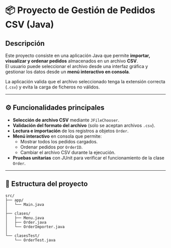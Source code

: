 # 📦 Proyecto de Gestión de Pedidos CSV (Java)

## Descripción
Este proyecto consiste en una aplicación Java que permite **importar, visualizar y ordenar pedidos** almacenados en un archivo **CSV**.  
El usuario puede seleccionar el archivo desde una interfaz gráfica y gestionar los datos desde un **menú interactivo en consola**.

La aplicación valida que el archivo seleccionado tenga la extensión correcta (`.csv`) y evita la carga de ficheros no válidos.

---

## ⚙️ Funcionalidades principales

- **Selección de archivo CSV** mediante `JFileChooser`.
- **Validación del formato del archivo** (solo se aceptan archivos `.csv`).
- **Lectura e importación** de los registros a objetos `Order`.
- **Menú interactivo** en consola que permite:
  - Mostrar todos los pedidos cargados.
  - Ordenar pedidos por `OrderID`.
  - Cambiar el archivo CSV durante la ejecución.
- **Pruebas unitarias** con JUnit para verificar el funcionamiento de la clase `Order`.

---

## 🧱 Estructura del proyecto

```text
src/
├── app/
│   └── Main.java
│
├── clases/
│   ├── Menu.java
│   ├── Order.java
│   └── OrderImporter.java
│
└── clasesTest/
    └── OrderTest.java
